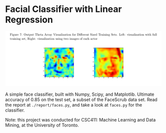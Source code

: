 # Facial Classifier with Linear Regression
![](./media/header.jpg)

A simple face classifier, built with Numpy, Scipy, and Matplotlib. Ultimate accuracy of 0.85 on the test set, a subset of the FaceScrub data set. Read the report at `./report/faces.py`, and take a look at `faces.py` for the classifier.

Note: this project was conducted for CSC411: Machine Learning and Data Mining, at the University of Toronto.